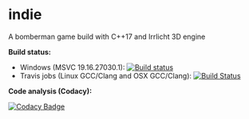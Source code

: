 # indie

A bomberman game build with C++17 and Irrlicht 3D engine

**Build status:**

- Windows (MSVC 19.16.27030.1):
 [![Build status](https://ci.appveyor.com/api/projects/status/o7leurve6sbi4u70?svg=true)](https://ci.appveyor.com/project/SylEze/indie)
- Travis jobs (Linux GCC/Clang and OSX GCC/Clang): [![Build Status](https://travis-ci.com/SylEze/indie.svg?branch=master)](https://travis-ci.com/SylEze/indie)

**Code analysis (Codacy):**

[![Codacy Badge](https://api.codacy.com/project/badge/Grade/d065cdcf5d634f778cefa98b866e3d77)](https://www.codacy.com/app/SylEze/indie?utm_source=github.com&amp;utm_medium=referral&amp;utm_content=SylEze/indie&amp;utm_campaign=Badge_Grade)